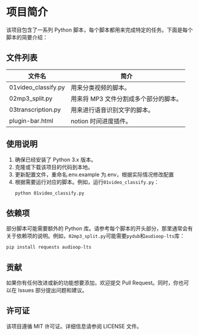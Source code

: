 # 项目简介

该项目包含了一系列 Python 脚本，每个脚本都用来完成特定的任务。下面是每个脚本的简要介绍：

## 文件列表

| 文件名              | 简介                                  |
| ------------------- | ------------------------------------- |
| 01video_classify.py | 用来分类视频的脚本。                  |
| 02mp3_split.py      | 用来将 MP3 文件分割成多个部分的脚本。 |
| 03transcription.py  | 用来进行语音识别文字的脚本。          |
| plugin-bar.html     | notion 时间进度插件。                 |

## 使用说明

1. 确保已经安装了 Python 3.x 版本。
2. 克隆或下载该项目的代码到本地。
3. 更新配置文件，重命名.env.example 为.env，根据实际情况修改配置
4. 根据需要运行对应的脚本。例如，运行`01video_classify.py`：
   ```sh
   python 01video_classify.py
   ```

## 依赖项

部分脚本可能需要额外的 Python 库。请参考每个脚本的开头部分，那里通常会有关于依赖项的说明。例如，`02mp3_split.py`可能需要`pydub`和`audioop-lts`库：

```sh
pip install requests audioop-lts
```

## 贡献

如果你有任何改进或新的功能想要添加，欢迎提交 Pull Request。同时，你也可以在 Issues 部分提出问题和建议。

## 许可证

该项目遵循 MIT 许可证。详细信息请参阅 LICENSE 文件。
